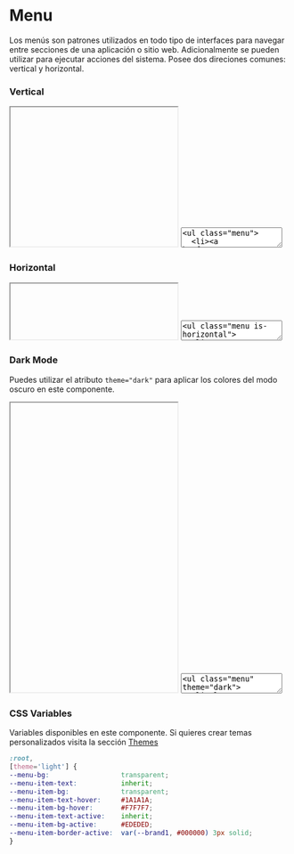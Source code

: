 # Menu

Los menús son patrones utilizados en todo tipo de interfaces para navegar entre secciones de una aplicación o sitio web. Adicionalmente se pueden utilizar para ejecutar acciones del sistema. Posee dos direciones comunes: vertical y horizontal.

### Vertical

<iframe class="code-preview" height="250px"></iframe>
<textarea class="code-editor" name="code">
<ul class="menu">
  <li><a href="#">Item 1</a></li>
  <li><a href="#">Item 2</a></li>
  <li class="active"><a href="#">Item 3</a></li>
  <li><a href="#">Item 4</a></li>
  <li><a href="#">Item 5</a></li>
</ul>
</textarea>

### Horizontal

<iframe class="code-preview" height="100px"></iframe>
<textarea class="code-editor" name="code">
<ul class="menu is-horizontal">
  <li><a href="#">Item 1</a></li>
  <li><a href="#">Item 2</a></li>
  <li class="active"><a href="#">Item 3</a></li>
  <li><a href="#">Item 4</a></li>
  <li><a href="#">Item 5</a></li>
</ul>
</textarea>

### Dark Mode

Puedes utilizar el atributo `theme="dark"` para aplicar los colores del modo oscuro en este componente.

<iframe class="code-preview" height="520px"></iframe>
<textarea class="code-editor" name="code">
<ul class="menu" theme="dark">
  <li class="menu-section">SECTION 1</li>
  <li><a href="#">Item 1</a></li>
  <li><a href="#">Item 2</a></li>
  <li class="active"><a href="#">Item 3</a></li>
  <li><a href="#">Item 4</a></li>
  <li><a href="#">Item 5</a></li>
  <li class="menu-section">SECTION 2</li>
  <li><a href="#">Item 1</a></li>
  <li><a href="#">Item 2</a></li>
  <li><a href="#">Item 3</a></li>
  <li><a href="#">Item 4</a></li>
</ul>
</textarea>

### CSS Variables

Variables disponibles en este componente. Si quieres crear temas personalizados visita la sección [Themes](/themes)

```css
:root,
[theme='light'] {
--menu-bg:                  transparent;
--menu-item-text:           inherit;
--menu-item-bg:             transparent;
--menu-item-text-hover:     #1A1A1A;
--menu-item-bg-hover:       #F7F7F7;
--menu-item-text-active:    inherit;
--menu-item-bg-active:      #EDEDED;
--menu-item-border-active:  var(--brand1, #000000) 3px solid;
}
```